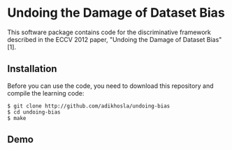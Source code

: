 Undoing the Damage of Dataset Bias
==================================

This software package contains code for the discriminative framework described in the ECCV 2012 paper, "Undoing the Damage of Dataset Bias"[1].

Installation
------------

Before you can use the code, you need to download this repository and compile the learning code:

    $ git clone http://github.com/adikhosla/undoing-bias
    $ cd undoing-bias
    $ make

Demo
----





